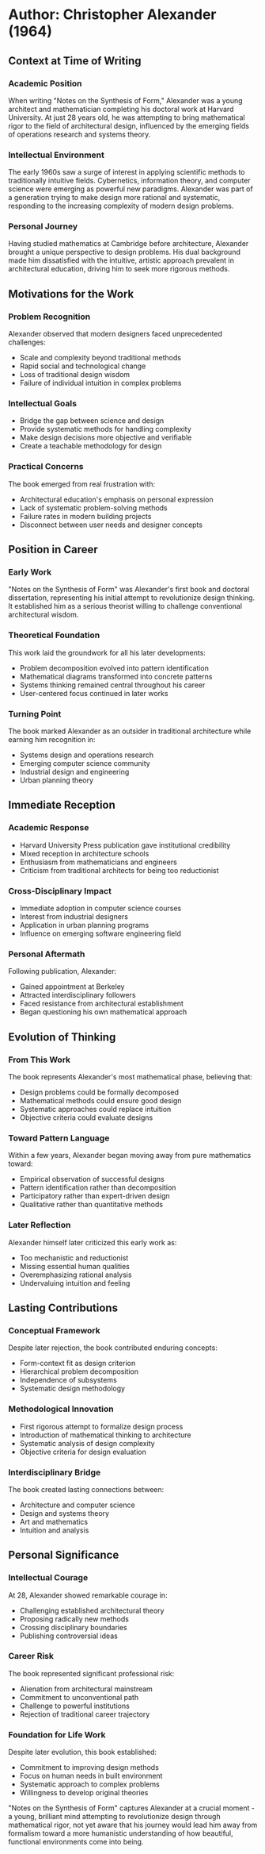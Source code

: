 # Author: Christopher Alexander (1964)

## Context at Time of Writing

### Academic Position
When writing "Notes on the Synthesis of Form," Alexander was a young architect and mathematician completing his doctoral work at Harvard University. At just 28 years old, he was attempting to bring mathematical rigor to the field of architectural design, influenced by the emerging fields of operations research and systems theory.

### Intellectual Environment
The early 1960s saw a surge of interest in applying scientific methods to traditionally intuitive fields. Cybernetics, information theory, and computer science were emerging as powerful new paradigms. Alexander was part of a generation trying to make design more rational and systematic, responding to the increasing complexity of modern design problems.

### Personal Journey
Having studied mathematics at Cambridge before architecture, Alexander brought a unique perspective to design problems. His dual background made him dissatisfied with the intuitive, artistic approach prevalent in architectural education, driving him to seek more rigorous methods.

## Motivations for the Work

### Problem Recognition
Alexander observed that modern designers faced unprecedented challenges:
- Scale and complexity beyond traditional methods
- Rapid social and technological change
- Loss of traditional design wisdom
- Failure of individual intuition in complex problems

### Intellectual Goals
- Bridge the gap between science and design
- Provide systematic methods for handling complexity
- Make design decisions more objective and verifiable
- Create a teachable methodology for design

### Practical Concerns
The book emerged from real frustration with:
- Architectural education's emphasis on personal expression
- Lack of systematic problem-solving methods
- Failure rates in modern building projects
- Disconnect between user needs and designer concepts

## Position in Career

### Early Work
"Notes on the Synthesis of Form" was Alexander's first book and doctoral dissertation, representing his initial attempt to revolutionize design thinking. It established him as a serious theorist willing to challenge conventional architectural wisdom.

### Theoretical Foundation
This work laid the groundwork for all his later developments:
- Problem decomposition evolved into pattern identification
- Mathematical diagrams transformed into concrete patterns
- Systems thinking remained central throughout his career
- User-centered focus continued in later works

### Turning Point
The book marked Alexander as an outsider in traditional architecture while earning him recognition in:
- Systems design and operations research
- Emerging computer science community
- Industrial design and engineering
- Urban planning theory

## Immediate Reception

### Academic Response
- Harvard University Press publication gave institutional credibility
- Mixed reception in architecture schools
- Enthusiasm from mathematicians and engineers
- Criticism from traditional architects for being too reductionist

### Cross-Disciplinary Impact
- Immediate adoption in computer science courses
- Interest from industrial designers
- Application in urban planning programs
- Influence on emerging software engineering field

### Personal Aftermath
Following publication, Alexander:
- Gained appointment at Berkeley
- Attracted interdisciplinary followers
- Faced resistance from architectural establishment
- Began questioning his own mathematical approach

## Evolution of Thinking

### From This Work
The book represents Alexander's most mathematical phase, believing that:
- Design problems could be formally decomposed
- Mathematical methods could ensure good design
- Systematic approaches could replace intuition
- Objective criteria could evaluate designs

### Toward Pattern Language
Within a few years, Alexander began moving away from pure mathematics toward:
- Empirical observation of successful designs
- Pattern identification rather than decomposition
- Participatory rather than expert-driven design
- Qualitative rather than quantitative methods

### Later Reflection
Alexander himself later criticized this early work as:
- Too mechanistic and reductionist
- Missing essential human qualities
- Overemphasizing rational analysis
- Undervaluing intuition and feeling

## Lasting Contributions

### Conceptual Framework
Despite later rejection, the book contributed enduring concepts:
- Form-context fit as design criterion
- Hierarchical problem decomposition
- Independence of subsystems
- Systematic design methodology

### Methodological Innovation
- First rigorous attempt to formalize design process
- Introduction of mathematical thinking to architecture
- Systematic analysis of design complexity
- Objective criteria for design evaluation

### Interdisciplinary Bridge
The book created lasting connections between:
- Architecture and computer science
- Design and systems theory
- Art and mathematics
- Intuition and analysis

## Personal Significance

### Intellectual Courage
At 28, Alexander showed remarkable courage in:
- Challenging established architectural theory
- Proposing radically new methods
- Crossing disciplinary boundaries
- Publishing controversial ideas

### Career Risk
The book represented significant professional risk:
- Alienation from architectural mainstream
- Commitment to unconventional path
- Challenge to powerful institutions
- Rejection of traditional career trajectory

### Foundation for Life Work
Despite later evolution, this book established:
- Commitment to improving design methods
- Focus on human needs in built environment
- Systematic approach to complex problems
- Willingness to develop original theories

"Notes on the Synthesis of Form" captures Alexander at a crucial moment - a young, brilliant mind attempting to revolutionize design through mathematical rigor, not yet aware that his journey would lead him away from formalism toward a more humanistic understanding of how beautiful, functional environments come into being.